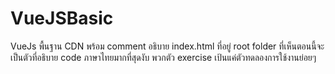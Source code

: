 # VueJSBasic
VueJs พื้นฐาน CDN พร้อม comment อธิบาย
index.html ที่อยู่ root folder ที่เห็นตอนนี้จะเป็นตัวที่อธิบาย code ภาษาไทยมากที่สุดงับ พวกตัว exercise เป้นแค่ตัวทดลองการใช้งานย่อยๆ
